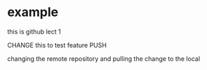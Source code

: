 # example
this is github lect 1

CHANGE this to test feature PUSH

changing the remote repository and pulling the change to the local
